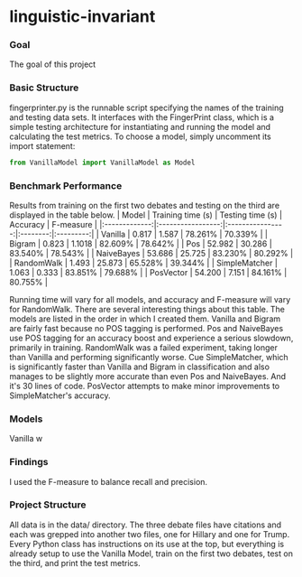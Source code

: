 # linguistic-invariant

### Goal
The goal of this project


### Basic Structure
fingerprinter.py is the runnable script specifying the names of the training and testing data sets. It interfaces with the FingerPrint class, which is a simple testing architecture for instantiating and running the model and calculating the test metrics. To choose a model, simply uncomment its import statement:
```python
from VanillaModel import VanillaModel as Model
```

### Benchmark Performance
Results from training on the first two debates and testing on the third are displayed in the table below.
| Model         | Training time (s) | Testing time (s) | Accuracy | F-measure |
|:-------------:|:-----------------:|:----------------:|:--------:|:---------:|
| Vanilla       | 0.817 | 1.587 | 78.261% | 70.339% |
| Bigram        | 0.823 | 1.1018 | 82.609% | 78.642% |
| Pos           | 52.982 | 30.286 | 83.540% | 78.543% |
| NaiveBayes    | 53.686 | 25.725 | 83.230% | 80.292% |
| RandomWalk    | 1.493 | 25.873 | 65.528% | 39.344% |
| SimpleMatcher | 1.063 | 0.333 | 83.851% | 79.688% |
| PosVector     | 54.200 | 7.151 | 84.161% | 80.755% |

Running time will vary for all models, and accuracy and F-measure will vary for RandomWalk. There are several interesting things about this table. The models are listed in the order in which I created them. Vanilla and Bigram are fairly fast because no POS tagging is performed. Pos and NaiveBayes use POS tagging for an accuracy boost and experience a serious slowdown, primarily in training. RandomWalk was a failed experiment, taking longer than Vanilla and performing significantly worse. Cue SimpleMatcher, which is significantly faster than Vanilla and Bigram in classification and also manages to be slightly more accurate than even Pos and NaiveBayes. And it's 30 lines of code. PosVector attempts to make minor improvements to SimpleMatcher's accuracy.

### Models
Vanilla w

### Findings
I used the F-measure to balance recall and precision.


### Project Structure
All data is in the data/ directory. The three debate files have citations and each was grepped into another two files, one for Hillary and one for Trump. Every Python class has instructions on its use at the top, but everything is already setup to use the Vanilla Model, train on the first two debates, test on the third, and print the test metrics.